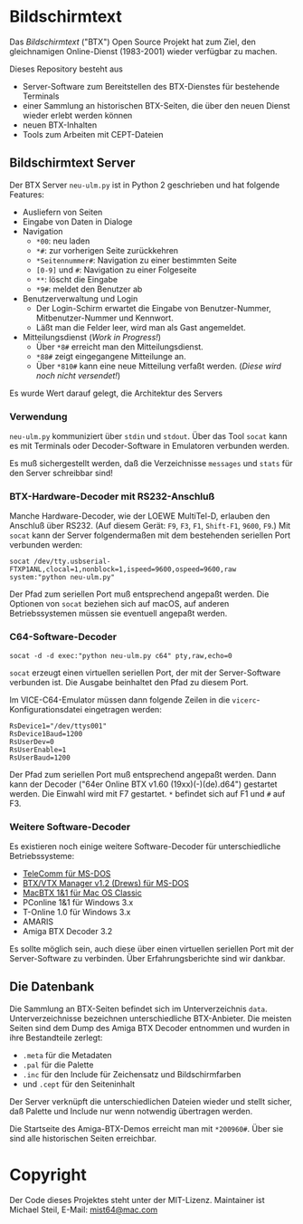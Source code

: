 # Bildschirmtext

Das *Bildschirmtext* ("BTX") Open Source Projekt hat zum Ziel, den gleichnamigen Online-Dienst (1983-2001) wieder verfügbar zu machen.

Dieses Repository besteht aus

* Server-Software zum Bereitstellen des BTX-Dienstes für bestehende Terminals
* einer Sammlung an historischen BTX-Seiten, die über den neuen Dienst wieder erlebt werden können
* neuen BTX-Inhalten
* Tools zum Arbeiten mit CEPT-Dateien

## Bildschirmtext Server

Der BTX Server `neu-ulm.py` ist in Python 2 geschrieben und hat folgende Features:

* Ausliefern von Seiten
* Eingabe von Daten in Dialoge
* Navigation
	* `*00`: neu laden
	* `*#`: zur vorherigen Seite zurückkehren
	* `*Seitennummer#`: Navigation zu einer bestimmten Seite
	* `[0-9]` und `#`: Navigation zu einer Folgeseite
	* `**`: löscht die Eingabe
	* `*9#`: meldet den Benutzer ab
* Benutzerverwaltung und Login
	* Der Login-Schirm erwartet die Eingabe von Benutzer-Nummer, Mitbenutzer-Nummer und Kennwort.
	* Läßt man die Felder leer, wird man als Gast angemeldet.
* Mitteilungsdienst (*Work in Progress!*)
	* Über `*8#` erreicht man den Mitteilungsdienst.
	* `*88#` zeigt eingegangene Mitteilunge an.
	* Über `*810#` kann eine neue Mitteilung verfaßt werden. (*Diese wird noch nicht versendet!*)

Es wurde Wert darauf gelegt, die Architektur des Servers 

### Verwendung

`neu-ulm.py` kommuniziert über `stdin` und `stdout`. Über das Tool `socat` kann es mit Terminals oder Decoder-Software in Emulatoren verbunden werden.

Es muß sichergestellt werden, daß die Verzeichnisse `messages` und `stats` für den Server schreibbar sind!

### BTX-Hardware-Decoder mit RS232-Anschluß

Manche Hardware-Decoder, wie der LOEWE MultiTel-D, erlauben den Anschluß über RS232. (Auf diesem Gerät: `F9`, `F3`, `F1`, `Shift-F1`, `9600`, `F9`.) Mit `socat` kann der Server folgendermaßen mit dem bestehenden seriellen Port verbunden werden:

	socat /dev/tty.usbserial-FTXP1ANL,clocal=1,nonblock=1,ispeed=9600,ospeed=9600,raw system:"python neu-ulm.py"

Der Pfad zum seriellen Port muß entsprechend angepaßt werden. Die Optionen von `socat` beziehen sich auf macOS, auf anderen Betriebssystemen müssen sie eventuell angepaßt werden.

### C64-Software-Decoder

	socat -d -d exec:"python neu-ulm.py c64" pty,raw,echo=0

`socat` erzeugt einen virtuellen seriellen Port, der mit der Server-Software verbunden ist. Die Ausgabe beinhaltet den Pfad zu diesem Port.

Im VICE-C64-Emulator müssen dann folgende Zeilen in die `vicerc`-Konfigurationsdatei eingetragen werden:

	RsDevice1="/dev/ttys001"
	RsDevice1Baud=1200
	RsUserDev=0
	RsUserEnable=1
	RsUserBaud=1200

Der Pfad zum seriellen Port muß entsprechend angepaßt werden. Dann kann der Decoder ("64er Online BTX v1.60 (19xx)(-)(de).d64") gestartet werden. Die Einwahl wird mit F7 gestartet. `*` befindet sich auf F1 und `#` auf F3.

### Weitere Software-Decoder

Es existieren noch einige weitere Software-Decoder für unterschiedliche Betriebssysteme:

* [TeleComm für MS-DOS](https://archive.org/details/TEleComm-KommunikationMitKomfort-BTXDecoderSharewareGerman)
* [BTX/VTX Manager v1.2 (Drews) für MS-DOS](https://archive.org/details/BTXVTXManagerV1FrMS-DOS)
* [MacBTX 1&1 für Mac OS Classic](https://archive.org/details/MacBTX11German)
* PConline 1&1 für Windows 3.x
* T-Online 1.0 für Windows 3.x
* AMARIS
* Amiga BTX Decoder 3.2

Es sollte möglich sein, auch diese über einen virtuellen seriellen Port mit der Server-Software zu verbinden. Über Erfahrungsberichte sind wir dankbar.

## Die Datenbank

Die Sammlung an BTX-Seiten befindet sich im Unterverzeichnis `data`. Unterverzeichnisse bezeichnen unterschiedliche BTX-Anbieter. Die meisten Seiten sind dem Dump des Amiga BTX Decoder entnommen und wurden in ihre Bestandteile zerlegt:

* `.meta` für die Metadaten
* `.pal` für die Palette
* `.inc` für den Include für Zeichensatz und Bildschirmfarben
* und `.cept` für den Seiteninhalt

Der Server verknüpft die unterschiedlichen Dateien wieder und stellt sicher, daß Palette und Include nur wenn notwendig übertragen werden.

Die Startseite des Amiga-BTX-Demos erreicht man mit `*200960#`. Über sie sind alle historischen Seiten erreichbar.

# Copyright

Der Code dieses Projektes steht unter der MIT-Lizenz. Maintainer ist Michael Steil, E-Mail: mist64@mac.com